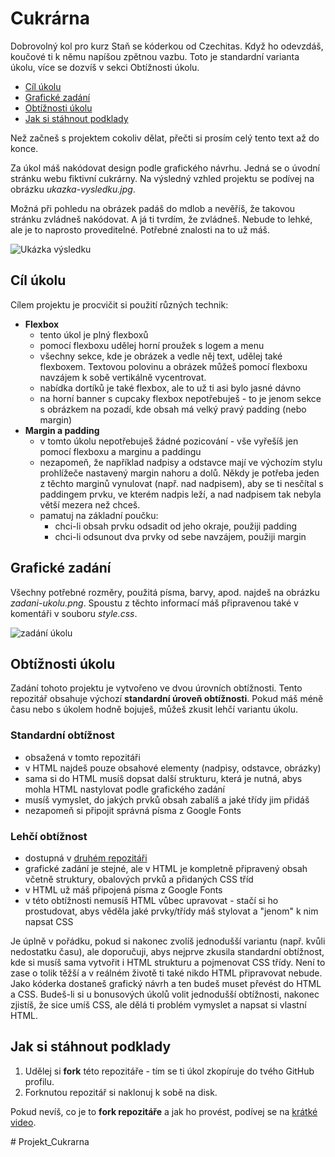 # Cukrárna

Dobrovolný kol pro kurz Staň se kóderkou od Czechitas. Když ho odevzdáš, koučové ti k němu napíšou zpětnou vazbu. Toto je standardní varianta úkolu, více se dozvíš v sekci Obtížnosti úkolu.

- [Cíl úkolu](#Cíl-úkolu)
- [Grafické zadání](#Grafické-zadání)
- [Obtížnosti úkolu](#Obtížnosti-úkolu)
- [Jak si stáhnout podklady](#Jak-si-stáhnout-podklady)

Než začneš s projektem cokoliv dělat, přečti si prosím celý tento text až do konce.

Za úkol máš nakódovat design podle grafického návrhu. Jedná se o úvodní stránku webu fiktivní cukrárny. Na výsledný vzhled projektu se podívej na obrázku *ukazka-vysledku.jpg*.

Možná při pohledu na obrázek padáš do mdlob a nevěříš, že takovou stránku zvládneš nakódovat. A já ti tvrdím, že zvládneš. Nebude to lehké, ale je to naprosto proveditelné. Potřebné znalosti na to už máš.

![Ukázka výsledku](ukazka-vysledku.jpg)


## Cíl úkolu

Cílem projektu je procvičit si použití různých technik:
- **Flexbox**
  - tento úkol je plný flexboxů
  - pomocí flexboxu udělej horní proužek s logem a menu
  - všechny sekce, kde je obrázek a vedle něj text, udělej také flexboxem. Textovou polovinu a obrázek můžeš pomocí flexboxu navzájem k sobě vertikálně vycentrovat.
  - nabídka dortíků je také flexbox, ale to už ti asi bylo jasné dávno
  - na horní banner s cupcaky flexbox nepotřebuješ - to je jenom sekce s obrázkem na pozadí, kde obsah má velký pravý padding (nebo margin)
- **Margin a padding**
  - v tomto úkolu nepotřebuješ žádné pozicování - vše vyřešíš jen pomocí flexboxu a marginu a paddingu
  - nezapomeň, že například nadpisy a odstavce mají ve výchozím stylu prohlížeče nastavený margin nahoru a dolů. Někdy je potřeba jeden z těchto marginů vynulovat (např. nad nadpisem), aby se ti nesčítal s paddingem prvku, ve kterém nadpis leží, a nad nadpisem tak nebyla větší mezera než chceš.
  - pamatuj na základní poučku:
    - chci-li obsah prvku odsadit od jeho okraje, použiji padding
    - chci-li odsunout dva prvky od sebe navzájem, použiji margin


## Grafické zadání

Všechny potřebné rozměry, použitá písma, barvy, apod. najdeš na obrázku *zadani-ukolu.png*. Spoustu z těchto informací máš připravenou také v komentáři v souboru *style.css*.

![zadání úkolu](zadani-ukolu.png)


## Obtížnosti úkolu

Zadání tohoto projektu je vytvořeno ve dvou úrovních obtížnosti. Tento repozitář obsahuje výchozí **standardní úroveň obtížnosti**. Pokud máš méně času nebo s úkolem hodně bojuješ, můžeš zkusit lehčí variantu úkolu.

### Standardní obtížnost
- obsažená v tomto repozitáři
- v HTML najdeš pouze obsahové elementy (nadpisy, odstavce, obrázky)
- sama si do HTML musíš dopsat další strukturu, která je nutná, abys mohla HTML nastylovat podle grafického zadání
- musíš vymyslet, do jakých prvků obsah zabalíš a jaké třídy jim přidáš
- nezapomeň si připojit správná písma z Google Fonts

### Lehčí obtížnost
- dostupná v [druhém repozitáři](https://github.com/Czechitas-Koderka-podklady/PROJEKT-Cukrarna-lehci)
- grafické zadání je stejné, ale v HTML je kompletně připravený obsah včetně struktury, obalových prvků a přidaných CSS tříd
- v HTML už máš připojená písma z Google Fonts
- v této obtížnosti nemusíš HTML vůbec upravovat - stačí si ho prostudovat, abys věděla jaké prvky/třídy máš stylovat a "jenom" k nim napsat CSS

Je úplně v pořádku, pokud si nakonec zvolíš jednodušší variantu (např. kvůli nedostatku času), ale doporučuji, abys nejprve zkusila standardní obtížnost, kde si musíš sama vytvořit i HTML strukturu a pojmenovat CSS třídy. Není to zase o tolik těžší a v reálném životě ti také nikdo HTML připravovat nebude. Jako kóderka dostaneš grafický návrh a ten budeš muset převést do HTML a CSS. Budeš-li si u bonusových úkolů volit jednodušší obtížnosti, nakonec zjistíš, že sice umíš CSS, ale dělá ti problém vymyslet a napsat si vlastní HTML.


## Jak si stáhnout podklady

1. Udělej si **fork** této repozitáře - tím se ti úkol zkopíruje do tvého GitHub profilu.
2. Forknutou repozitář si naklonuj k sobě na disk.

Pokud nevíš, co je to **fork repozitáře** a jak ho provést, podívej se na [krátké video](https://youtu.be/K7rE3jRCjD4).

#   P r o j e k t _ C u k r a r n a  
 